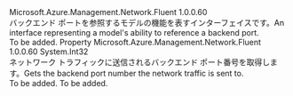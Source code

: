 <Type Name="IHasBackendPort" FullName="Microsoft.Azure.Management.Network.Fluent.IHasBackendPort">
  <TypeSignature Language="C#" Value="public interface IHasBackendPort" />
  <TypeSignature Language="ILAsm" Value=".class public interface auto ansi abstract IHasBackendPort" />
  <TypeSignature Language="DocId" Value="T:Microsoft.Azure.Management.Network.Fluent.IHasBackendPort" />
  <TypeSignature Language="VB.NET" Value="Public Interface IHasBackendPort" />
  <TypeSignature Language="F#" Value="type IHasBackendPort = interface" />
  <AssemblyInfo>
    <AssemblyName>Microsoft.Azure.Management.Network.Fluent</AssemblyName>
    <AssemblyVersion>1.0.0.60</AssemblyVersion>
  </AssemblyInfo>
  <Interfaces />
  <Docs>
    <summary>
            <span data-ttu-id="cd2e3-101">バックエンド ポートを参照するモデルの機能を表すインターフェイスです。</span><span class="sxs-lookup"><span data-stu-id="cd2e3-101">An interface representing a model's ability to reference a backend port.</span></span>
            </summary>
    <remarks>To be added.</remarks>
  </Docs>
  <Members>
    <Member MemberName="BackendPort">
      <MemberSignature Language="C#" Value="public int BackendPort { get; }" />
      <MemberSignature Language="ILAsm" Value=".property instance int32 BackendPort" />
      <MemberSignature Language="DocId" Value="P:Microsoft.Azure.Management.Network.Fluent.IHasBackendPort.BackendPort" />
      <MemberSignature Language="VB.NET" Value="Public ReadOnly Property BackendPort As Integer" />
      <MemberSignature Language="F#" Value="member this.BackendPort : int" Usage="Microsoft.Azure.Management.Network.Fluent.IHasBackendPort.BackendPort" />
      <MemberType>Property</MemberType>
      <AssemblyInfo>
        <AssemblyName>Microsoft.Azure.Management.Network.Fluent</AssemblyName>
        <AssemblyVersion>1.0.0.60</AssemblyVersion>
      </AssemblyInfo>
      <ReturnValue>
        <ReturnType>System.Int32</ReturnType>
      </ReturnValue>
      <Docs>
        <summary>
            <span data-ttu-id="cd2e3-102">ネットワーク トラフィックに送信されるバックエンド ポート番号を取得します。</span><span class="sxs-lookup"><span data-stu-id="cd2e3-102">Gets the backend port number the network traffic is sent to.</span></span>
            </summary>
        <value>To be added.</value>
        <remarks>To be added.</remarks>
      </Docs>
    </Member>
  </Members>
</Type>